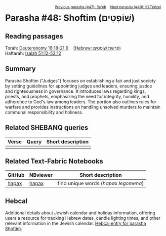 <span style="float: right;"><sup> <a href="../47%20-%20Re'eh">Previous parasha (#47): Re'eh</a> &nbsp;&nbsp; <a href="../49%20-%20Ki%20Teitzei">Next parasha (#49): Ki Teitzei</a></sup></span>

# Parasha #48: Shoftim (שׁוֹפְטִים)

## Reading passages

Torah: <a href="https://www.stepbible.org/?q=version=NASB2020|reference=Deut.16:18-21:9&options=HNVUG" target="_blank">Deuteronomy 16:18-21:9</a> &nbsp;&nbsp; <a href="https://tikkun.io/#/p/shoftim" target="_blank">(Hebrew: פָּרָשַׁת שׁוֹפְטִים)</a><br>
Haftarah: 
<a href="https://www.stepbible.org/?q=version=NASB2020|reference=Is.51:12-52:12&options=HNVUG" target="_blank">Isaiah 51:12-52:12</a>

## Summary

Parasha Shoftim ("Judges") focuses on establishing a fair and just society by setting guidelines for appointing judges and leaders, ensuring justice and righteousness in governance. It introduces laws regarding kings, priests, and prophets, emphasizing the need for integrity, humility, and adherence to God's law among leaders. The portion also outlines rules for warfare and provides instructions on handling unsolved murders to maintain communal responsibility and holiness.

## Related SHEBANQ queries

Verse | Query | Short description
--- | --- | --- 
||

## Related Text-Fabric Notebooks

GitHub | NBviewer | Short description
---|---|---
[hapax](hapax.ipynb) | <a href="https://nbviewer.org/github/tonyjurg/Parashot/blob/main/WeeklyParasha/48%20-%20Shoftim/hapax.ipynb" target="_blank">hapax</a> | find unique words (*hapax legomena*)

## Hebcal

Additional details about Jewish calendar and holiday information, offering users a resource for tracking Hebrew dates, candle lighting times, and other relevant information in the Jewish calendar. <a href="https://www.hebcal.com/sedrot/shoftim" target="_blank">Hebcal entry for parasha Shoftim</a>.

